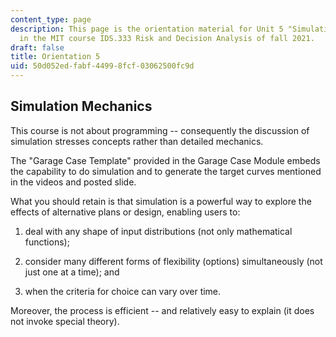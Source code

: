```yaml
---
content_type: page
description: This page is the orientation material for Unit 5 "Simulation Mechanics"
  in the MIT course IDS.333 Risk and Decision Analysis of fall 2021.
draft: false
title: Orientation 5
uid: 50d052ed-fabf-4499-8fcf-03062500fc9d
---
```

## Simulation Mechanics

This course is not about programming -- consequently the discussion of simulation stresses concepts rather than detailed mechanics.

The "Garage Case Template" provided in the Garage Case Module embeds the capability to do simulation and to generate the target curves mentioned in the videos and posted slide.

What you should retain is that simulation is a powerful way to explore the effects of alternative plans or design, enabling users to:

1) deal with any shape of input distributions (not only mathematical functions);

2) consider many different forms of flexibility (options) simultaneously (not just one at a time); and

3) when the criteria for choice can vary over time.

Moreover, the process is efficient -- and relatively easy to explain (it does not invoke special theory).